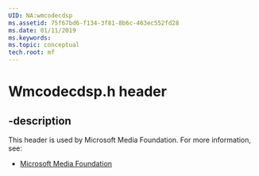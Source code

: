 ```yaml
---
UID: NA:wmcodecdsp
ms.assetid: 75f67bd6-f134-3f81-8b6c-463ec552fd28
ms.date: 01/11/2019
ms.keywords: 
ms.topic: conceptual
tech.root: mf
---
```


# Wmcodecdsp.h header


## -description


This header is used by Microsoft Media Foundation. For more information, see:

- [Microsoft Media Foundation](../_mf/index.md)

